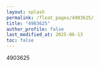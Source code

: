 ```yaml
---
layout: splash
permalink: /float_pages/4903625/
title: "4903625"
author_profile: false
last_modified_at: 2025-06-13
toc: false
---
```

 
4903625
